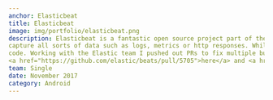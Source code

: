 ```yaml
---
anchor: Elasticbeat
title: Elasticbeat
image: img/portfolio/elasticbeat.png
description: Elasticbeat is a fantastic open source project part of the Elastic family. Beats are lightweight data shippers to 
capture all sorts of data such as logs, metrics or http responses. While utilizing these Beats I encountered various bugs inside of their
code. Working with the Elastic team I pushed out PRs to fix multiple bugs and submited multiple backport PRs. Example of such PRs
<a href="https://github.com/elastic/beats/pull/5705">here</a> and <a href="https://github.com/elastic/beats/pull/5698">here</a>
team: Single
date: November 2017
category: Android
---
```

 